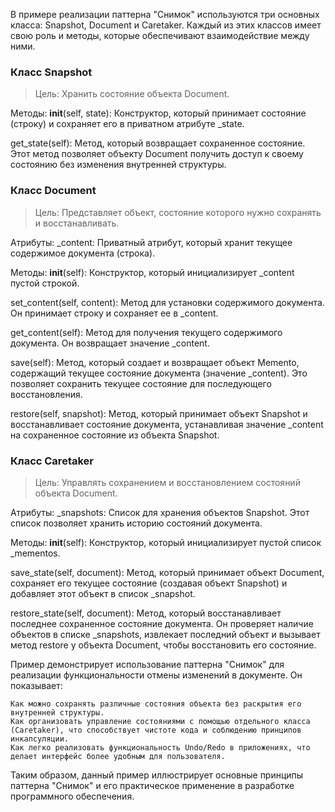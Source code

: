 В примере реализации паттерна "Снимок" используются три основных класса: Snapshot, Document и Caretaker. Каждый из этих классов имеет свою роль и методы, которые обеспечивают взаимодействие между ними.

### Класс Snapshot
> Цель: Хранить состояние объекта Document.

Методы:
__init__(self, state): 
Конструктор, который принимает состояние (строку) и сохраняет его в приватном атрибуте _state.

get_state(self): 
Метод, который возвращает сохраненное состояние. Этот метод позволяет объекту Document получить доступ к своему состоянию без изменения внутренней структуры.


### Класс Document
> Цель: Представляет объект, состояние которого нужно сохранять и восстанавливать.

Атрибуты:
_content: Приватный атрибут, который хранит текущее содержимое документа (строка).

Методы:
__init__(self): Конструктор, который инициализирует _content пустой строкой.

set_content(self, content): Метод для установки содержимого документа. Он принимает строку и сохраняет ее в _content.

get_content(self): Метод для получения текущего содержимого документа. Он возвращает значение _content.

save(self): Метод, который создает и возвращает объект Memento, содержащий текущее состояние документа (значение _content). Это позволяет сохранить текущее состояние для последующего восстановления.

restore(self, snapshot): Метод, который принимает объект Snapshot и восстанавливает состояние документа, устанавливая значение _content на сохраненное состояние из объекта Snapshot.

### Класс Caretaker
> Цель: Управлять сохранением и восстановлением состояний объекта Document.

Атрибуты:
_snapshots: Список для хранения объектов Snapshot. Этот список позволяет хранить историю состояний документа.

Методы:
__init__(self): Конструктор, который инициализирует пустой список _mementos.

save_state(self, document): Метод, который принимает объект Document, сохраняет его текущее состояние (создавая объект Snapshot) и добавляет этот объект в список _snapshot.

restore_state(self, document): Метод, который восстанавливает последнее сохраненное состояние документа. Он проверяет наличие объектов в списке _snapshots, извлекает последний объект и вызывает метод restore у объекта Document, чтобы восстановить его состояние.

Пример демонстрирует использование паттерна "Снимок" для реализации функциональности отмены изменений в документе. Он показывает:

    Как можно сохранять различные состояния объекта без раскрытия его внутренней структуры.
    Как организовать управление состояниями с помощью отдельного класса (Caretaker), что способствует чистоте кода и соблюдению принципов инкапсуляции.
    Как легко реализовать функциональность Undo/Redo в приложениях, что делает интерфейс более удобным для пользователя.

Таким образом, данный пример иллюстрирует основные принципы паттерна "Снимок" и его практическое применение в разработке программного обеспечения.